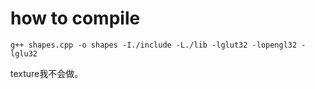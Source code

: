 # how to compile

```shell
g++ shapes.cpp -o shapes -I./include -L./lib -lglut32 -lopengl32 -lglu32
```



texture我不会做。
